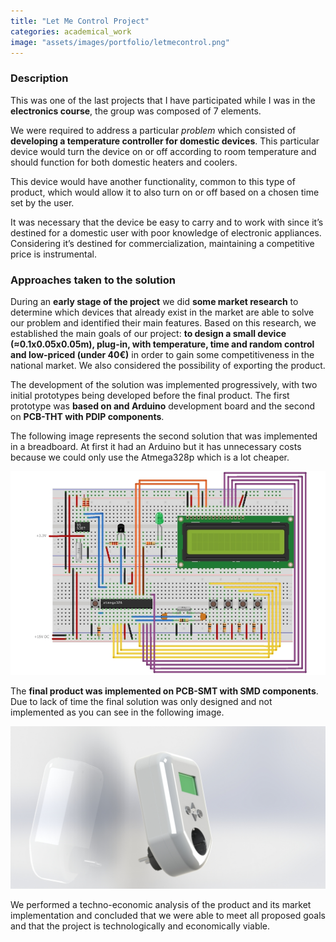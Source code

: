 ```yaml
---
title: "Let Me Control Project"
categories: academical_work
image: "assets/images/portfolio/letmecontrol.png"
---
```



### Description

This was one of the last projects that I have participated while I was in the **electronics course**, the group was composed of 7 elements.

We were required to address a particular _problem_ which consisted of **developing a temperature controller for domestic devices**. This particular device would turn the device on or off according to room temperature and should function for both domestic heaters and coolers. 

This device would have another functionality, common to this type of product, which would allow it to also turn on or off based on a chosen time set by the user.

It was necessary that the device be easy to carry and to work with since it’s destined for a domestic user with poor knowledge of electronic appliances. Considering it’s destined for commercialization, maintaining a competitive price is instrumental.

### Approaches taken to the solution

During an **early stage of the project** we did **some market research** to determine which devices that already exist in the market are able to solve our problem and identified their main features. Based on this research, we established the main goals of our project: **to design a small device (≈0.1x0.05x0.05m), plug-in, with temperature, time and random control and low-priced (under 40€)** in order to gain some competitiveness in the national market. We also considered the possibility of exporting the product.

The development of the solution was implemented progressively, with two initial prototypes being developed before the final product. The first prototype was **based on and Arduino** development board and the second on **PCB-THT with PDIP components**. 

The following image represents the second solution that was implemented in a breadboard. At first it had an Arduino but it has unnecessary costs because we could only use the Atmega328p which is a lot cheaper.

![Second solution implemented](assets/images/portfolio/description/atmega.jpg)

The **final product was implemented on PCB-SMT with SMD components**. Due to lack of time the final solution was only designed and not implemented as you can see in the following image.

![Final solution](assets/images/portfolio/description/pee.jpg)

We performed a techno-economic analysis of the product and its market implementation and concluded that we were able to meet all proposed goals and that the project is technologically and economically viable.